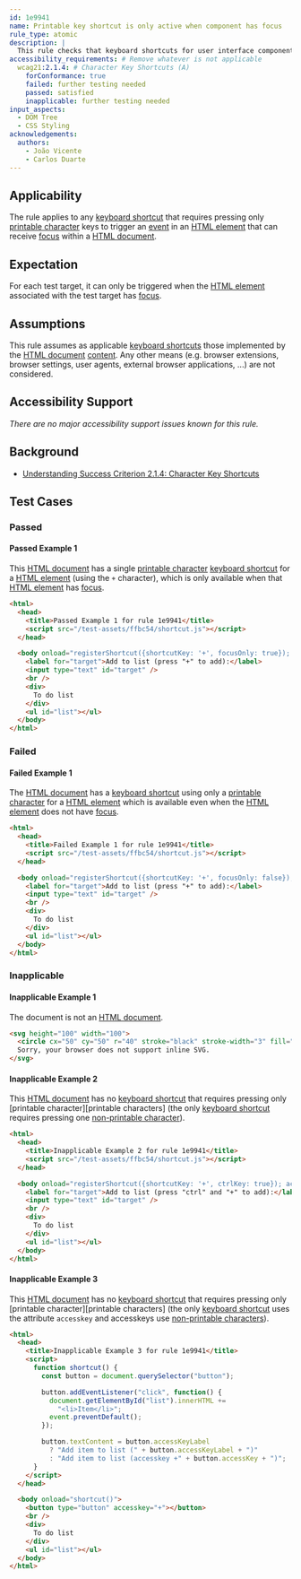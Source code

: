 ```yaml
---
id: 1e9941
name: Printable key shortcut is only active when component has focus
rule_type: atomic
description: |
  This rule checks that keyboard shortcuts for user interface components using only printable characters are only available when the component has focus.
accessibility_requirements: # Remove whatever is not applicable
  wcag21:2.1.4: # Character Key Shortcuts (A)
    forConformance: true
    failed: further testing needed
    passed: satisfied
    inapplicable: further testing needed
input_aspects:
  - DOM Tree
  - CSS Styling
acknowledgements:
  authors:
    - João Vicente
    - Carlos Duarte
---
```


## Applicability

The rule applies to any [keyboard shortcut][] that requires pressing only [printable character][] keys to trigger an [event][] in an [HTML element][] that can receive [focus][] within a [HTML document][].

## Expectation

For each test target, it can only be triggered when the [HTML element][] associated with the test target has [focus][].

## Assumptions

This rule assumes as applicable [keyboard shortcuts][keyboard shortcut] those implemented by the [HTML document][] [content][]. Any other means (e.g. browser extensions, browser settings, user agents, external browser applications, ...) are not considered.

## Accessibility Support

_There are no major accessibility support issues known for this rule._

## Background

- [Understanding Success Criterion 2.1.4: Character Key Shortcuts](https://www.w3.org/WAI/WCAG21/Understanding/character-key-shortcuts.html)

## Test Cases

### Passed

#### Passed Example 1

This [HTML document][] has a single [printable character][] [keyboard shortcut][] for a [HTML element][] (using the `+` character), which is only available when that [HTML element][] has [focus][].

```html
<html>
  <head>
    <title>Passed Example 1 for rule 1e9941</title>
    <script src="/test-assets/ffbc54/shortcut.js"></script>
  </head>

  <body onload="registerShortcut({shortcutKey: '+', focusOnly: true}); activateShortcuts();">
    <label for="target">Add to list (press "+" to add):</label>
    <input type="text" id="target" />
    <br />
    <div>
      To do list
    </div>
    <ul id="list"></ul>
  </body>
</html>
```

### Failed

#### Failed Example 1

The [HTML document][] has a [keyboard shortcut][] using only a [printable character][] for a [HTML element][] which is available even when the [HTML element][] does not have [focus][].

```html
<html>
  <head>
    <title>Failed Example 1 for rule 1e9941</title>
    <script src="/test-assets/ffbc54/shortcut.js"></script>
  </head>

  <body onload="registerShortcut({shortcutKey: '+', focusOnly: false}); activateShortcuts();">
    <label for="target">Add to list (press "+" to add):</label>
    <input type="text" id="target" />
    <br />
    <div>
      To do list
    </div>
    <ul id="list"></ul>
  </body>
</html>
```

### Inapplicable

#### Inapplicable Example 1

The document is not an [HTML document][].

```html
<svg height="100" width="100">
  <circle cx="50" cy="50" r="40" stroke="black" stroke-width="3" fill="red" />
  Sorry, your browser does not support inline SVG.  
</svg>
```

#### Inapplicable Example 2

This [HTML document][] has no [keyboard shortcut][] that requires pressing only [printable character][printable characters] (the only [keyboard shortcut][] requires pressing one [non-printable character][non-printable characters]).

```html
<html>
  <head>
    <title>Inapplicable Example 2 for rule 1e9941</title>
    <script src="/test-assets/ffbc54/shortcut.js"></script>
  </head>

  <body onload="registerShortcut({shortcutKey: '+', ctrlKey: true}); activateShortcuts();">
    <label for="target">Add to list (press "ctrl" and "+" to add):</label>
    <input type="text" id="target" />
    <br />
    <div>
      To do list
    </div>
    <ul id="list"></ul>
  </body>
</html>
```

#### Inapplicable Example 3

This [HTML document][] has no [keyboard shortcut][] that requires pressing only [printable character][printable characters] (the only [keyboard shortcut][] uses the attribute `accesskey` and accesskeys use [non-printable characters][]).

```html
<html>
  <head>
    <title>Inapplicable Example 3 for rule 1e9941</title>
    <script>
      function shortcut() {
        const button = document.querySelector("button");

        button.addEventListener("click", function() {
          document.getElementById("list").innerHTML +=
            "<li>Item</li>";
          event.preventDefault();
        });

        button.textContent = button.accessKeyLabel
          ? "Add item to list (" + button.accessKeyLabel + ")"
          : "Add item to list (accesskey +" + button.accessKey + ")";
      }
    </script>
  </head>

  <body onload="shortcut()">
    <button type="button" accesskey="+"></button>
    <br />
    <div>
      To do list
    </div>
    <ul id="list"></ul>
  </body>
</html>
```

[html document]: https://dom.spec.whatwg.org/#concept-document
[keyboard shortcut]: https://www.w3.org/TR/WCAG21/#dfn-keyboard-shortcuts
[content]: https://www.w3.org/TR/WCAG21/#dfn-content
[focus]: https://html.spec.whatwg.org/#focusable-area
[HTML element]: https://html.spec.whatwg.org/multipage/dom.html#htmlelement
[event]: https://dom.spec.whatwg.org/#events
[instrument]: #instrument-to-achieve-an-objective 'Definition of instrument to achieve an objective'
[printable character]: #printable-characters 'Definition of printable characters'
[non-printable characters]: #non-printable-characters 'Definition of non-printable characters'
